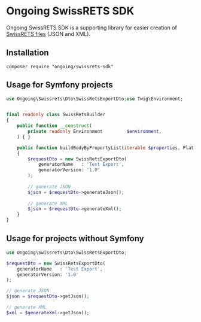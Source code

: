 # Ongoing SwissRETS SDK

Ongoing SwissRETS SDK is a supporting library for easier creation of [SwissRETS files](https://swissrets.ch/) (JSON and XML).

## Installation

```
composer require "ongoing/swissrets-sdk"
```


## Usage for Symfony projects

```php
use Ongoing\Swissrets\Dto\SwissRetsExportDto;use Twig\Environment;


final readonly class SwissRetsBuilder
{
    public function __construct(
        private readonly Environment         $environment,
    ) { }

    public function buildBodyByPropertyList(iterable $properties, PlatformType $platformType): SwissRetsExportDto
    {
        $requestDto = new SwissRetsExportDto(
            generatorName   : 'Test Export',
            generatorVersion: '1.0'
        );
        
        // generate JSON
        $json = $requestDto->generateJson();
        
        // generate XML
        $json = $requestDto->generateXml();
    }
}
```


## Usage for projects without Symfony

```php
use Ongoing\Swissrets\Dto\SwissRetsExportDto;

$requestDto = new SwissRetsExportDto(
    generatorName   : 'Test Export',
    generatorVersion: '1.0'
);

// generate JSON
$json = $requestDto->getJson();

// generate XML
$xml = $generateXml->getJson();
```

